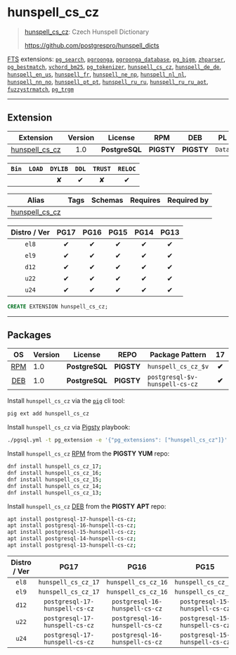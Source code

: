 # hunspell_cs_cz


> [hunspell_cs_cz](https://github.com/postgrespro/hunspell_dicts): Czech Hunspell Dictionary
>
> https://github.com/postgrespro/hunspell_dicts





[FTS](/fts) extensions: [`pg_search`](/pg_search), [`pgroonga`](/pgroonga), [`pgroonga_database`](/pgroonga_database), [`pg_bigm`](/pg_bigm), [`zhparser`](/zhparser), [`pg_bestmatch`](/pg_bestmatch), [`vchord_bm25`](/vchord_bm25), [`pg_tokenizer`](/pg_tokenizer), [`hunspell_cs_cz`](/hunspell_cs_cz), [`hunspell_de_de`](/hunspell_de_de), [`hunspell_en_us`](/hunspell_en_us), [`hunspell_fr`](/hunspell_fr), [`hunspell_ne_np`](/hunspell_ne_np), [`hunspell_nl_nl`](/hunspell_nl_nl), [`hunspell_nn_no`](/hunspell_nn_no), [`hunspell_pt_pt`](/hunspell_pt_pt), [`hunspell_ru_ru`](/hunspell_ru_ru), [`hunspell_ru_ru_aot`](/hunspell_ru_ru_aot), [`fuzzystrmatch`](/fuzzystrmatch), [`pg_trgm`](/pg_trgm)


-------
## Extension


| Extension | Version | License | RPM | DEB | PL |
|-----------|:-------:|:-------:|:---:|:---:|:--:|
| [hunspell_cs_cz](https://github.com/postgrespro/hunspell_dicts) | 1.0 | **<span class="tcblue">PostgreSQL</span>** | **<span class="tcwarn">PIGSTY</span>** | **<span class="tcwarn">PIGSTY</span>** | `Data` |



| `Bin` | `LOAD` | `DYLIB` | `DDL` | `TRUST` | `RELOC` |
|:-----:|:------:|:-------:|:-----:|:-------:|:-------:|
|  |  | <span class="tcwarn">✘</span> | <span class="tcblue">✔</span> | <span class="tcwarn">✘</span> | <span class="tcblue">✔</span> |



| Alias | Tags | Schemas | Requires | Required by |
|-------|------|---------|----------|-------------|
| [hunspell_cs_cz](/hunspell_cs_cz) |  |  |  |  |



| Distro / Ver | PG17 | PG16 | PG15 | PG14 | PG13 |
|:------------:|:----:|:----:|:----:|:----:|:----:|
| `el8` | <span class="tcblue">✔</span> | <span class="tcblue">✔</span> | <span class="tcblue">✔</span> | <span class="tcblue">✔</span> | <span class="tcblue">✔</span> |
| `el9` | <span class="tcblue">✔</span> | <span class="tcblue">✔</span> | <span class="tcblue">✔</span> | <span class="tcblue">✔</span> | <span class="tcblue">✔</span> |
| `d12` | <span class="tcblue">✔</span> | <span class="tcblue">✔</span> | <span class="tcblue">✔</span> | <span class="tcblue">✔</span> | <span class="tcblue">✔</span> |
| `u22` | <span class="tcblue">✔</span> | <span class="tcblue">✔</span> | <span class="tcblue">✔</span> | <span class="tcblue">✔</span> | <span class="tcblue">✔</span> |
| `u24` | <span class="tcblue">✔</span> | <span class="tcblue">✔</span> | <span class="tcblue">✔</span> | <span class="tcblue">✔</span> | <span class="tcblue">✔</span> |





```sql
CREATE EXTENSION hunspell_cs_cz;
```

-----------


## Packages


| OS | Version | License | REPO | Package Pattern | 17 | 16 | 15 | 14 | 13 | Dependency |
|:--:|---------|:-------:|:----:|-----------------|:--:|:--:|:--:|:--:|:--:|------------|
| [RPM](/rpm) | 1.0 | **<span class="tcblue">PostgreSQL</span>** | **<span class="tcwarn">PIGSTY</span>** | `hunspell_cs_cz_$v` | **<span class="tcwarn">✔</span>** | **<span class="tcwarn">✔</span>** | **<span class="tcwarn">✔</span>** | **<span class="tcwarn">✔</span>** | **<span class="tcwarn">✔</span>** |  |
| [DEB](/deb) | 1.0 | **<span class="tcblue">PostgreSQL</span>** | **<span class="tcwarn">PIGSTY</span>** | `postgresql-$v-hunspell-cs-cz` | **<span class="tcwarn">✔</span>** | **<span class="tcwarn">✔</span>** | **<span class="tcwarn">✔</span>** | **<span class="tcwarn">✔</span>** | **<span class="tcwarn">✔</span>** |  |



Install `hunspell_cs_cz` via the [`pig`](https://github.com/pgsty/pig) cli tool:

```bash
pig ext add hunspell_cs_cz
```


Install `hunspell_cs_cz` via [Pigsty](https://pigsty.io/docs/pgext/usage/install/) playbook:

```bash
./pgsql.yml -t pg_extension -e '{"pg_extensions": ["hunspell_cs_cz"]}'
```


Install `hunspell_cs_cz` [RPM](/rpm) from the **<span class="tcwarn">PIGSTY</span>** **YUM** repo:

```bash
dnf install hunspell_cs_cz_17;
dnf install hunspell_cs_cz_16;
dnf install hunspell_cs_cz_15;
dnf install hunspell_cs_cz_14;
dnf install hunspell_cs_cz_13;
```


Install `hunspell_cs_cz` [DEB](/deb) from the **<span class="tcwarn">PIGSTY</span>** **APT** repo:

```bash
apt install postgresql-17-hunspell-cs-cz;
apt install postgresql-16-hunspell-cs-cz;
apt install postgresql-15-hunspell-cs-cz;
apt install postgresql-14-hunspell-cs-cz;
apt install postgresql-13-hunspell-cs-cz;
```




| Distro / Ver | PG17 | PG16 | PG15 | PG14 | PG13 |
|:------------:|:----:|:----:|:----:|:----:|:----:|
| `el8` | `hunspell_cs_cz_17` | `hunspell_cs_cz_16` | `hunspell_cs_cz_15` | `hunspell_cs_cz_14` | `hunspell_cs_cz_13` |
| `el9` | `hunspell_cs_cz_17` | `hunspell_cs_cz_16` | `hunspell_cs_cz_15` | `hunspell_cs_cz_14` | `hunspell_cs_cz_13` |
| `d12` | `postgresql-17-hunspell-cs-cz` | `postgresql-16-hunspell-cs-cz` | `postgresql-15-hunspell-cs-cz` | `postgresql-14-hunspell-cs-cz` | `postgresql-13-hunspell-cs-cz` |
| `u22` | `postgresql-17-hunspell-cs-cz` | `postgresql-16-hunspell-cs-cz` | `postgresql-15-hunspell-cs-cz` | `postgresql-14-hunspell-cs-cz` | `postgresql-13-hunspell-cs-cz` |
| `u24` | `postgresql-17-hunspell-cs-cz` | `postgresql-16-hunspell-cs-cz` | `postgresql-15-hunspell-cs-cz` | `postgresql-14-hunspell-cs-cz` | `postgresql-13-hunspell-cs-cz` |





